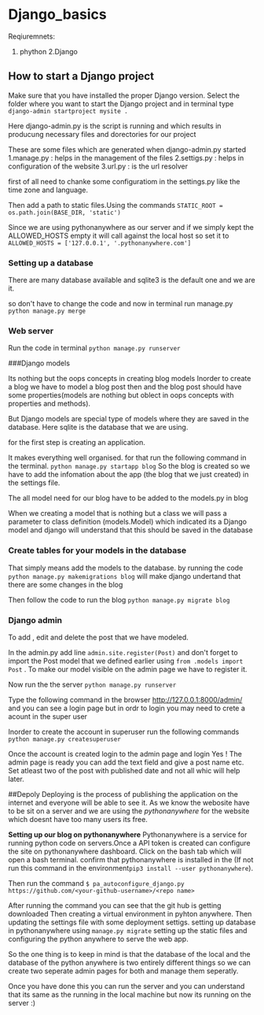# Django_basics

Reqiuremnets:

1. phython
2.Django



## How to start a Django project

Make sure that you have installed the proper Django version. Select the folder where you want to start the Django project and in terminal type `django-admin startproject mysite .`

Here django-admin.py is the script is running and which results in producung necessary files and dorectories for our project

These are some files which are generated when django-admin.py started
1.manage.py : helps in the management of the files
2.settigs.py : helps in configuration of the website
3.url.py  : is the url resolver

first of all need to chanke some configuratiom in the settings.py like the time zone and language.

Then add a path to static files.Using the commands `STATIC_ROOT = os.path.join(BASE_DIR, 'static')`

Since we are using pythonanywhere as our server and if we simply kept the ALLOWED_HOSTS empty it will call against the local host so set it to `ALLOWED_HOSTS = ['127.0.0.1', '.pythonanywhere.com']`

### Setting up a database 
There are many database available and sqlite3 is the default one and we are it.

so don't have to change the code and now in terminal run manage.py `python manage.py merge`


### Web server

Run the code in terminal `python manage.py runserver`

###Django models

Its nothing but the oops concepts in creating blog models
Inorder to create a blog we have to model a blog post then and the blog post should have some properties(models are nothing but oblect in oops concepts with properties and methods).

But Django models are special type of models where they are saved in the database. Here sqlite is the database that we are using.

for the first step is creating an application.

It makes everything well organised.
for that run the following command in the terminal. `python manage.py startapp blog`
So the blog is created so we have to add the infomation about the app (the blog that we just created) in the settings file.

The all model need for our blog have to be added to the models.py in blog

When we creating a model that is nothing but a class we will pass a parameter to class definition (models.Model) which indicated its a Django model and django will understand that this should be saved in the database

### Create tables for your models in the database 

That simply means add the models to the database.
 by running the code `python manage.py makemigrations blog` will make django undertand that there are some changes in the blog
 
 Then follow the code to run the blog `python manage.py migrate blog`
 
 ### Django admin
 
 
 To add , edit and delete the post that we have modeled.
 
 In the admin.py add line `admin.site.register(Post)` and  don't forget to import the Post model that we defined earlier using `from .models import Post` . To make our model visible on the admin page we have to register it.
 
 Now run the the server `python manage.py runserver` 
 
  Type the following command in the browser http://127.0.0.1:8000/admin/ and you can see a login page but in ordr to login you may need to crete a acount in the super user 
  
  Inorder to create the account in superuser run the following commands `python manage.py createsuperuser`
  
  Once the account is created login to the admin  page and login
Yes ! The admin page is ready you can add the text field and give a post name etc. Set atleast two of the post with published date and not all whic will help later.

##Depoly
Deploying is the process of publishing the application on the internet and everyone will be able to see it. As we know the webosite have to be sit on a server and we are using the *pythonanywhere* for the website which doesnt have too many users its free.

**Setting up our blog on pythonanywhere**
Pythonanywhere is a service for running python code on servers.Once a API token is created can configure the site on pythonanywhere dashboard. Click on the bash tab which will open a bash terminal.
confirm that pythonanywhere is installed in the  (If not run this command in the environment`pip3 install --user pythonanywhere`).

Then run the command `$ pa_autoconfigure_django.py https://github.com/<your-github-username>/<repo name>`

After running the command you can see that the git hub is getting downloaded 
Then creating a virtual environment in pyhton anywhere. Then updating the settings file with some deployment settigs. setting up database in pythonanywhere using `manage.py migrate` setting up the static files and configuring the python anywhere to serve the web app.

So the one thing is to keep in mind is that the database of the local and the database of the python anywhere is two entirely different things so we can create two seperate admin pages for both and manage them seperatly.

Once you have done this you can run the server and you can understand that its same as the running in the local machine but now its running on the server :)
